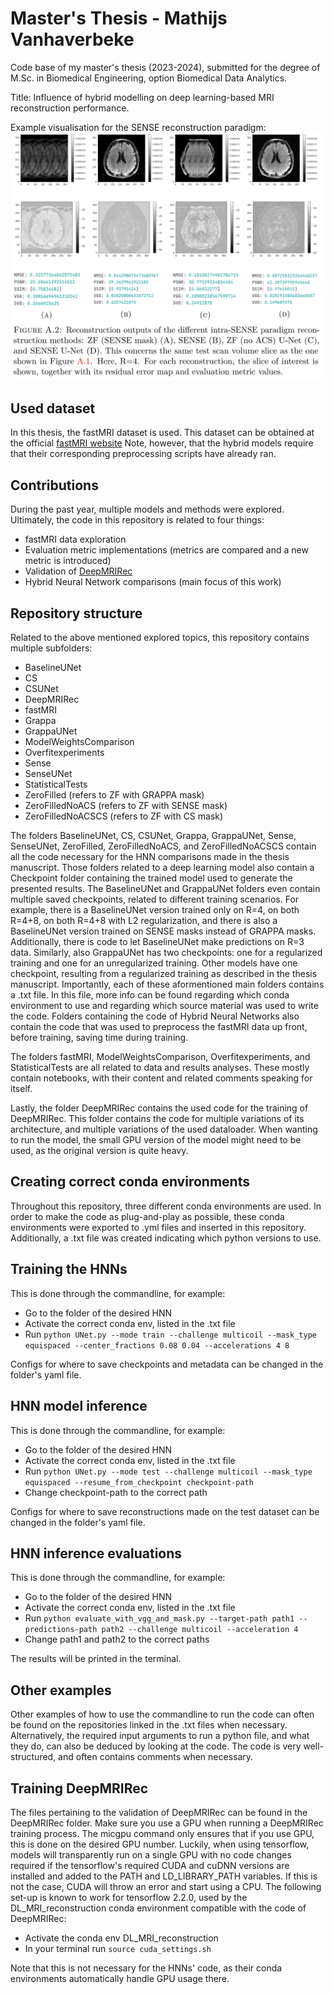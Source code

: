 # Master's Thesis - Mathijs Vanhaverbeke
Code base of my master's thesis (2023-2024), submitted for the degree of M.Sc. in Biomedical Engineering, option Biomedical Data Analytics.


Title: Influence of hybrid modelling on deep learning-based MRI reconstruction performance.


Example visualisation for the SENSE reconstruction paradigm:
![plot](./SENSE_reconstruction_comparison.png)


## Used dataset
In this thesis, the fastMRI dataset is used. This dataset can be obtained at the official [fastMRI website](https://fastmri.med.nyu.edu/) Note, however, that the hybrid models require that their corresponding preprocessing scripts have already ran.


## Contributions
During the past year, multiple models and methods were explored. Ultimately, the code in this repository is related to four things:
- fastMRI data exploration
- Evaluation metric implementations (metrics are compared and a new metric is introduced)
- Validation of [DeepMRIRec](https://github.com/stjude/DeepMRIRec/tree/main)
- Hybrid Neural Network comparisons (main focus of this work)


## Repository structure
Related to the above mentioned explored topics, this repository contains multiple subfolders:
- BaselineUNet
- CS
- CSUNet
- DeepMRIRec
- fastMRI
- Grappa
- GrappaUNet
- ModelWeightsComparison
- Overfitexperiments
- Sense
- SenseUNet
- StatisticalTests
- ZeroFilled (refers to ZF with GRAPPA mask)
- ZeroFilledNoACS (refers to ZF with SENSE mask)
- ZeroFilledNoACSCS (refers to ZF with CS mask)


The folders BaselineUNet, CS, CSUNet, Grappa, GrappaUNet, Sense, SenseUNet, ZeroFilled, ZeroFilledNoACS, and ZeroFilledNoACSCS contain all the code necessary for the HNN comparisons made in the thesis manuscript. Those folders related to a deep learning model also contain a Checkpoint folder containing the trained model used to generate the presented results. The BaselineUNet and GrappaUNet folders even contain multiple saved checkpoints, related to different training scenarios. For example, there is a BaselineUNet version trained only on R=4, on both R=4+8, on both R=4+8 with L2 regularization, and there is also a BaselineUNet version trained on SENSE masks instead of GRAPPA masks. Additionally, there is code to let BaselineUNet make predictions on R=3 data. Similarly, also GrappaUNet has two checkpoints: one for a regularized training and one for an unregularized training. Other models have one checkpoint, resulting from a regularized training as described in the thesis manuscript. Importantly, each of these aformentioned main folders contains a .txt file. In this file, more info can be found regarding which conda environment to use and regarding which source material was used to write the code. Folders containing the code of Hybrid Neural Networks also contain the code that was used to preprocess the fastMRI data up front, before training, saving time during training.


The folders fastMRI, ModelWeightsComparison, Overfitexperiments, and StatisticalTests are all related to data and results analyses. These mostly contain notebooks, with their content and related comments speaking for itself.


Lastly, the folder DeepMRIRec contains the used code for the training of DeepMRIRec. This folder contains the code for multiple variations of its architecture, and multiple variations of the used dataloader. When wanting to run the model, the small GPU version of the model might need to be used, as the original version is quite heavy.


## Creating correct conda environments
Throughout this repository, three different conda environments are used. In order to make the code as plug-and-play as possible, these conda environments were exported to .yml files and inserted in this repository. Additionally, a .txt file was created indicating which python versions to use.


## Training the HNNs
This is done through the commandline, for example:
- Go to the folder of the desired HNN
- Activate the correct conda env, listed in the .txt file
- Run `python UNet.py --mode train --challenge multicoil --mask_type equispaced --center_fractions 0.08 0.04 --accelerations 4 8`


Configs for where to save checkpoints and metadata can be changed in the folder's yaml file.


## HNN model inference
This is done through the commandline, for example:
- Go to the folder of the desired HNN
- Activate the correct conda env, listed in the .txt file
- Run `python UNet.py --mode test --challenge multicoil --mask_type equispaced --resume_from_checkpoint checkpoint-path`
- Change checkpoint-path to the correct path


Configs for where to save reconstructions made on the test dataset can be changed in the folder's yaml file.


## HNN inference evaluations
This is done through the commandline, for example:
- Go to the folder of the desired HNN
- Activate the correct conda env, listed in the .txt file
- Run `python evaluate_with_vgg_and_mask.py --target-path path1 --predictions-path path2 --challenge multicoil --acceleration 4`
- Change path1 and path2 to the correct paths


The results will be printed in the terminal.


## Other examples
Other examples of how to use the commandline to run the code can often be found on the repositories linked in the .txt files when necessary. Alternatively, the required input arguments to run a python file, and what they do, can also be deduced by looking at the code. The code is very well-structured, and often contains comments when necessary.


## Training DeepMRIRec
The files pertaining to the validation of DeepMRIRec can be found in the DeepMRIRec folder. Make sure you use a GPU when running a DeepMRIRec training process. The micgpu command only ensures that if you use GPU, this is done on the desired GPU number. Luckily, when using tensorflow, models will transparently run on a single GPU with no code changes required if the tensorflow's required CUDA and cuDNN versions are installed and added to the PATH and LD_LIBRARY_PATH variables. If this is not the case, CUDA will throw an error and start using a CPU. The following set-up is known to work for tensorflow 2.2.0, used by the DL_MRI_reconstruction conda environment compatible with the code of DeepMRIRec:
- Activate the conda env DL_MRI_reconstruction
- In your terminal run `source cuda_settings.sh`


Note that this is not necessary for the HNNs' code, as their conda environments automatically handle GPU usage there.

